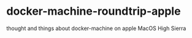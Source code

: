 # docker-machine-roundtrip-apple
thought and things about docker-machine on apple MacOS High Sierra
